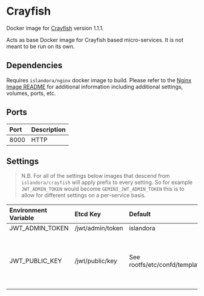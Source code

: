 # Crayfish

Docker image for [Crayfish] version 1.1.1.

Acts as base Docker image for Crayfish based micro-services. It is not meant to
be run on its own.

## Dependencies

Requires `islandora/nginx` docker image to build. Please refer to the
[Nginx Image README](../nginx/README.md) for additional information including
additional settings, volumes, ports, etc.

## Ports

| Port | Description |
| :--- | :---------- |
| 8000 | HTTP        |

## Settings

> N.B. For all of the settings below images that descend from
> ``islandora/crayfish`` will apply prefix to every setting. So for example
> `JWT_ADMIN_TOKEN` would become `GEMINI_JWT_ADMIN_TOKEN` this is to allow for
> different settings on a per-service basis.

| Environment Variable | Etcd Key         | Default                                        | Description                                                           |
| :------------------- | :--------------- | :--------------------------------------------- | :-------------------------------------------------------------------- |
| JWT_ADMIN_TOKEN      | /jwt/admin/token | islandora                                      | JWT Token                                                             |
| JWT_PUBLIC_KEY       | /jwt/public/key  | See rootfs/etc/confd/templates/public.key.tmpl | The public key must match the public key used in the Drupal container |

[Crayfish]: https://github.com/Islandora/Crayfish/tree/main
